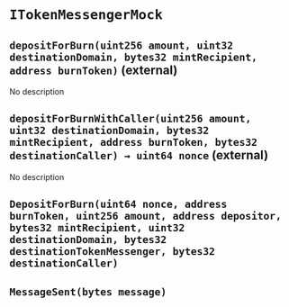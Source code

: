 # `ITokenMessengerMock`

## `depositForBurn(uint256 amount, uint32 destinationDomain, bytes32 mintRecipient, address burnToken)` (external)

No description

## `depositForBurnWithCaller(uint256 amount, uint32 destinationDomain, bytes32 mintRecipient, address burnToken, bytes32 destinationCaller) → uint64 nonce` (external)

No description

## `DepositForBurn(uint64 nonce, address burnToken, uint256 amount, address depositor, bytes32 mintRecipient, uint32 destinationDomain, bytes32 destinationTokenMessenger, bytes32 destinationCaller)`

## `MessageSent(bytes message)`
